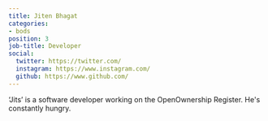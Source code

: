 ```yaml
---
title: Jiten Bhagat
categories:
- bods
position: 3
job-title: Developer
social:
  twitter: https://twitter.com/
  instagram: https://www.instagram.com/
  github: https://www.github.com/
---
```


‘Jits’ is a software developer working on the OpenOwnership Register. He's constantly hungry.
